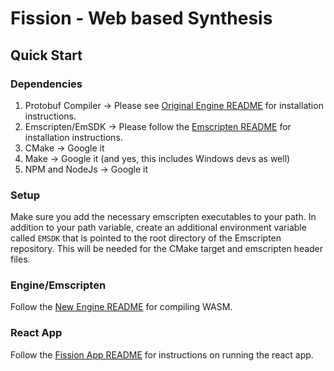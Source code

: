 # Fission - Web based Synthesis
## Quick Start
### Dependencies
1. Protobuf Compiler -> Please see [Original Engine README](../engine/README.md) for installation instructions.
2. Emscripten/EmSDK -> Please follow the [Emscripten README](https://github.com/emscripten-core/emscripten) for installation instructions.
3. CMake -> Google it
4. Make -> Google it (and yes, this includes Windows devs as well)
5. NPM and NodeJs -> Google it

### Setup
Make sure you add the necessary emscripten executables to your path. In addition to your path variable, create an additional environment variable called `EMSDK` that is pointed to the root directory of the Emscripten repository. This will be needed for the CMake target and emscripten header files.

### Engine/Emscripten
Follow the [New Engine README](engine/README.md) for compiling WASM.

### React App
Follow the [Fission App README](synthesis-app/README.md) for instructions on running the react app.